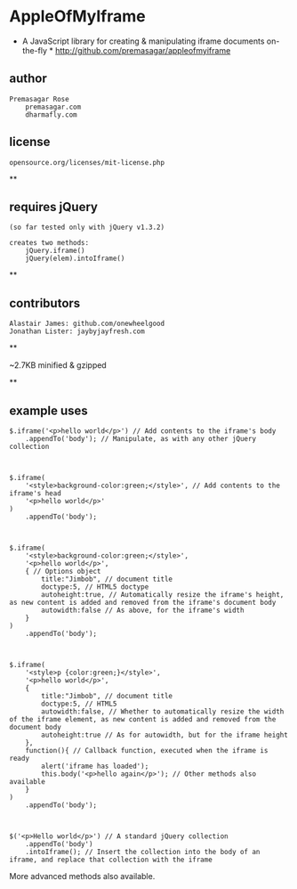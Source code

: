 AppleOfMyIframe
===============
* A JavaScript library for creating & manipulating iframe documents on-the-fly *
http://github.com/premasagar/appleofmyiframe

author
------
    Premasagar Rose
        premasagar.com
        dharmafly.com

license
-------
    opensource.org/licenses/mit-license.php

**

requires jQuery
---------------
    (so far tested only with jQuery v1.3.2)

    creates two methods:
        jQuery.iframe()
        jQuery(elem).intoIframe()
    
**

contributors
------------
    Alastair James: github.com/onewheelgood
    Jonathan Lister: jaybyjayfresh.com

**

~2.7KB minified & gzipped

**

example uses
------------    
    
    $.iframe('<p>hello world</p>') // Add contents to the iframe's body
        .appendTo('body'); // Manipulate, as with any other jQuery collection
        
        
    
    $.iframe(
        '<style>background-color:green;</style>', // Add contents to the iframe's head
        '<p>hello world</p>'
    )
        .appendTo('body');
        
        
    
    $.iframe(
        '<style>background-color:green;</style>',
        '<p>hello world</p>',
        { // Options object
            title:"Jimbob", // document title
            doctype:5, // HTML5 doctype
            autoheight:true, // Automatically resize the iframe's height, as new content is added and removed from the iframe's document body
            autowidth:false // As above, for the iframe's width
        }
    )
        .appendTo('body');
        
        
    
    $.iframe(
        '<style>p {color:green;}</style>',
        '<p>hello world</p>',
        {
            title:"Jimbob", // document title
            doctype:5, // HTML5
            autowidth:false, // Whether to automatically resize the width of the iframe element, as new content is added and removed from the document body
            autoheight:true // As for autowidth, but for the iframe height
        },
        function(){ // Callback function, executed when the iframe is ready
            alert('iframe has loaded');
            this.body('<p>hello again</p>'); // Other methods also available
        }
    )
        .appendTo('body');
        
        
        
    $('<p>Hello world</p>') // A standard jQuery collection
        .appendTo('body')
        .intoIframe(); // Insert the collection into the body of an iframe, and replace that collection with the iframe
            
            
        
More advanced methods also available.
